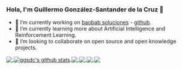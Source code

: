### Hola, I'm Guillermo González-Santander de la Cruz 👋

- 🔭 I’m currently working on [baobab soluciones](https://baobabsoluciones.es/) - [github](https://github.com/baobabsoluciones).
- 🌱 I’m currently learning more about Artificial Intelligence and Reinforcement Learning.
- 👯 I’m looking to collaborate on open source and open knowledge projects.


<a href="https://github.com/ggsdc">
  <img align="center" src="https://github-readme-stats.vercel.app/api/top-langs/?username=ggsdc&theme=vue&hide_langs_below=1&layout=compact" />
</a>

<a href="https://github.com/ggsdc">
 <img align="center" src="https://github-readme-stats.vercel.app/api?username=ggsdc&show_icons=true&theme=vue&line_height=27&count_private=yes" alt="ggsdc's github stats"/>
</a>

<a href="https://github.com/baobabsoluciones/cornflow-server">
  <img align="center" src="https://github-readme-stats.vercel.app/api/pin/?username=baobabsoluciones&repo=cornflow-server&theme=vue" />

</a>
<a href="https://github.com/ggsdc/tsp-solvers">
 <img align="center" src="https://github-readme-stats.vercel.app/api/pin/?username=ggsdc&repo=tsp-solvers&theme=vue" />
</a>

</a>
<a href="https://github.com/ggsdc/courier">
 <img align="center" src="https://github-readme-stats.vercel.app/api/pin/?username=ggsdc&repo=courier&theme=vue" />
</a>

</a>
<a href="https://github.com/ggsdc/nsga">
 <img align="center" src="https://github-readme-stats.vercel.app/api/pin/?username=ggsdc&repo=nsga&theme=vue" />
</a>
